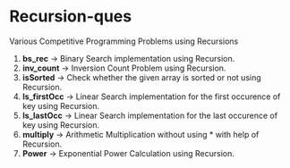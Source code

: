# Recursion-ques
Various Competitive Programming Problems using Recursions

1. **bs_rec** -> Binary Search implementation using Recursion.
2. **inv_count** -> Inversion Count Problem using Recursion.
3. **isSorted** -> Check whether the given array is sorted or not using Recursion.
4. **ls_firstOcc** -> Linear Search implementation for the first occurence of key using Recursion.
5. **ls_lastOcc** -> Linear Search implementation for the last occurence of key using Recursion.
6. **multiply** -> Arithmetic Multiplication without using * with help of Recursion.
7. **Power** -> Exponential Power Calculation using Recursion.
